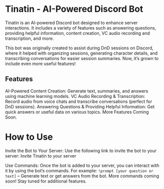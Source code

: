 # Tinatin - AI-Powered Discord Bot

Tinatin is an AI-powered Discord bot designed to enhance server interactions. It includes a variety of features such as answering questions, providing helpful information, content creation, VC audio recording and transcription, and more.

This bot was originally created to assist during DnD sessions on Discord, where it helped with organizing sessions, generating character details, and transcribing conversations for easier session summaries. Now, it’s grown to include even more useful features!
## Features

AI-Powered Content Creation: Generate text, summaries, and answers using machine learning models.
VC Audio Recording & Transcription: Record audio from voice chats and transcribe conversations (perfect for DnD sessions).
Answering Questions & Providing Helpful Information: Get quick answers or useful data on various topics.
More Features Coming Soon.

# How to Use
Invite the Bot to Your Server: Use the following link to invite the bot to your server:
Invite Tinatin to your server

Use Commands: Once the bot is added to your server, you can interact with it by using the bot’s commands. For example:
    `!prompt [your question or text]` – Generate text or get answers from the bot.
    More commands coming soon! Stay tuned for additional features.